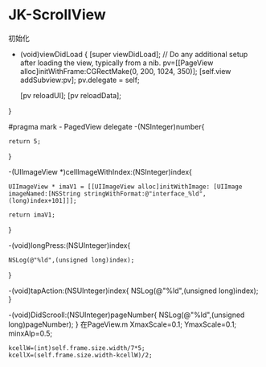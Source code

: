 # JK-ScrollView
初始化
- (void)viewDidLoad {
    [super viewDidLoad];
    // Do any additional setup after loading the view, typically from a nib.
    pv=[[PageView alloc]initWithFrame:CGRectMake(0, 200, 1024, 350)];
    [self.view addSubview:pv];
    pv.delegate = self;
   
    [pv reloadUI];
    [pv reloadData];
   
}

#pragma mark - PagedView delegate
-(NSInteger)number{
    
    return 5;
}

-(UIImageView *)cellImageWithIndex:(NSInteger)index{
    
    UIImageView * imaV1 = [[UIImageView alloc]initWithImage: [UIImage imageNamed:[NSString stringWithFormat:@"interface_%ld",(long)index+101]]];
  
    return imaV1;

}

-(void)longPress:(NSUInteger)index{
    
    NSLog(@"%ld",(unsigned long)index);
    
}

-(void)tapAction:(NSUInteger)index{
    NSLog(@"%ld",(unsigned long)index);
}

-(void)DidScrooll:(NSUInteger)pageNumber{
     NSLog(@"%ld",(unsigned long)pageNumber);
}
在PageView.m 
    XmaxScale=0.1;
    YmaxScale=0.1;
    minxAlp=0.5;
    
    kcellW=(int)self.frame.size.width/7*5;
    kcellX=(self.frame.size.width-kcellW)/2;
